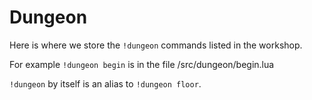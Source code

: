 # Dungeon

Here is where we store the `!dungeon` commands listed in the workshop.

For example `!dungeon begin` is in the file /src/dungeon/begin.lua

`!dungeon` by itself is an alias to `!dungeon floor`.
